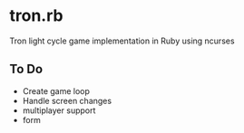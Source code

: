 # tron.rb

Tron light cycle game implementation in Ruby using ncurses


## To Do
  - Create game loop
  - Handle screen changes
  - multiplayer support
  - form
